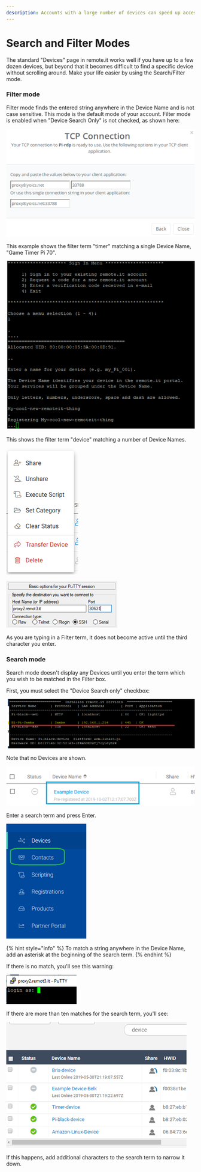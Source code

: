 ```yaml
---
description: Accounts with a large number of devices can speed up access using this mode
---
```


# Search and Filter Modes

The standard "Devices" page in remote.it works well if you have up to a few dozen devices, but beyond that it becomes difficult to find a specific device without scrolling around.  Make your life easier by using the Search/Filter mode.

### Filter mode

Filter mode finds the entered string anywhere in the Device Name and is not case sensitive.  This mode is the default mode of your account.   Filter mode is enabled when "Device Search Only" is not checked, as shown here:

![](../../../.gitbook/assets/image%20%28207%29.png)

This example shows the filter term "timer" matching a single Device Name, "Game Timer Pi 70".

![](../../../.gitbook/assets/image%20%28345%29.png)

This shows the filter term "device" matching a number of Device Names.

![](../../../.gitbook/assets/image%20%28247%29.png)

![](../../../.gitbook/assets/image%20%2845%29.png)

As you are typing in a Filter term, it does not become active until the third character you enter.

### Search mode

Search mode doesn't display any Devices until you enter the term which you wish to be matched in the Filter box.

First, you must select the "Device Search only" checkbox:

![](../../../.gitbook/assets/image%20%28294%29.png)

Note that no Devices are shown.

![](../../../.gitbook/assets/image%20%28123%29.png)

Enter a search term and press Enter.  

![](../../../.gitbook/assets/image%20%28289%29.png)

{% hint style="info" %}
To match a string anywhere in the Device Name, add an asterisk at the beginning of the search term.
{% endhint %}

If there is no match, you'll see this warning:

![](../../../.gitbook/assets/image%20%28133%29.png)

If there are more than ten matches for the search term, you'll see:

![](../../../.gitbook/assets/image%20%2835%29.png)

If this happens, add additional characters to the search term to narrow it down.

